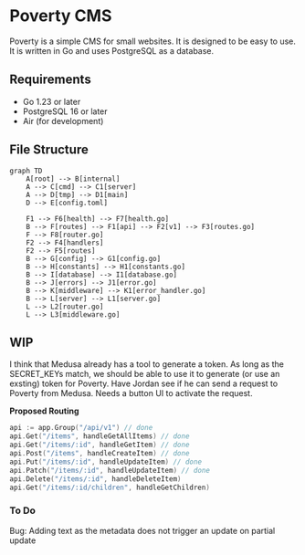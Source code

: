 # Poverty CMS

Poverty is a simple CMS for small websites. It is designed to be easy to use. It is written in Go and uses PostgreSQL as a database.

## Requirements

- Go 1.23 or later
- PostgreSQL 16 or later
- Air (for development)

## File Structure

```mermaid
graph TD
    A[root] --> B[internal]
    A --> C[cmd] --> C1[server]
    A --> D[tmp] --> D1[main]
    D --> E[config.toml]

    F1 --> F6[health] --> F7[health.go]
    B --> F[routes] --> F1[api] --> F2[v1] --> F3[routes.go]
    F --> F8[router.go]
    F2 --> F4[handlers]
    F2 --> F5[routes]
    B --> G[config] --> G1[config.go]
    B --> H[constants] --> H1[constants.go]
    B --> I[database] --> I1[database.go]
    B --> J[errors] --> J1[error.go]
    B --> K[middleware] --> K1[error_handler.go]
    B --> L[server] --> L1[server.go]
    L --> L2[router.go]
    L --> L3[middleware.go]
```

## WIP

I think that Medusa already has a tool to generate a token. As long as the SECRET_KEYs match, we should be able to use it to generate (or use an exsting) token for Poverty.
Have Jordan see if he can send a request to Poverty from Medusa. Needs a button UI to activate the request.

**Proposed Routing**

```go
api := app.Group("/api/v1") // done
api.Get("/items", handleGetAllItems) // done
api.Get("/items/:id", handleGetItem) // done
api.Post("/items", handleCreateItem) // done
api.Put("/items/:id", handleUpdateItem) // done
api.Patch("/items/:id", handleUpdateItem) // done
api.Delete("/items/:id", handleDeleteItem)
api.Get("/items/:id/children", handleGetChildren)
```

### To Do

Bug: Adding text as the metadata does not trigger an update on partial update
